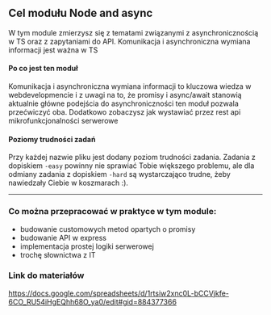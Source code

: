 ## Cel modułu Node and async

W tym module zmierzysz się z tematami związanymi z asynchronicznością w TS oraz z zapytaniami do API. Komunikacja i asynchroniczna wymiana informacji jest ważna w TS

#### Po co jest ten moduł

Komunikacja i asynchroniczna wymiana informacji to kluczowa wiedza w webdevelopmencie i z uwagi na to, że promisy i async/await stanowią aktualnie główne podejścia do asynchroniczności ten moduł pozwala przećwiczyć oba. Dodatkowo zobaczysz jak wystawiać przez rest api mikrofunkcjonalności serwerowe

#### Poziomy trudności zadań

Przy każdej nazwie pliku jest dodany poziom trudności zadania. Zadania z dopiskiem `-easy` powinny nie sprawiać Tobie większego problemu, ale dla odmiany zadania z dopiskiem `-hard` są wystarczająco trudne, żeby nawiedzały Ciebie w koszmarach :).

---

### Co można przepracować w praktyce w tym module:

- budowanie customowych metod opartych o promisy
- budowanie API w express
- implementacja prostej logiki serwerowej
- trochę słownictwa z IT

### Link do materiałów

https://docs.google.com/spreadsheets/d/1rtsiw2xnc0L-bCCVjkfe-6CO_RU54iHgEQhh68O_ya0/edit#gid=884377366
